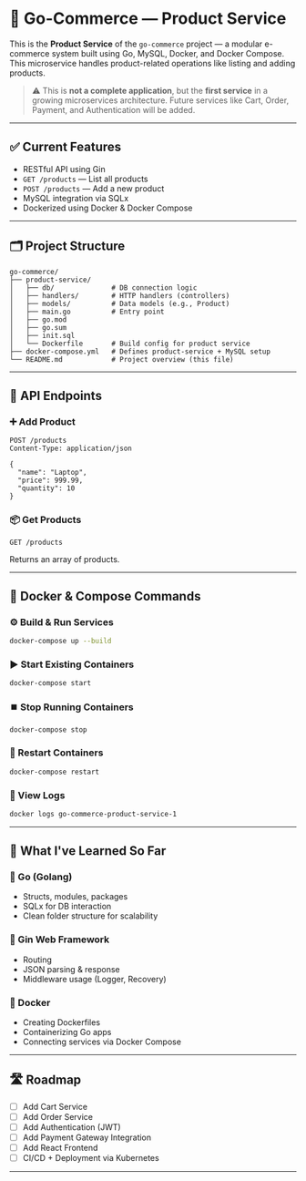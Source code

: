 # 🛒 Go-Commerce — Product Service

This is the **Product Service** of the `go-commerce` project — a modular e-commerce system built using Go, MySQL, Docker, and Docker Compose. This microservice handles product-related operations like listing and adding products.

> ⚠️ This is **not a complete application**, but the **first service** in a growing microservices architecture. Future services like Cart, Order, Payment, and Authentication will be added.

---

## ✅ Current Features

- RESTful API using Gin
- `GET /products` — List all products
- `POST /products` — Add a new product
- MySQL integration via SQLx
- Dockerized using Docker & Docker Compose

---

## 🗂️ Project Structure

```
go-commerce/
├── product-service/
│   ├── db/              # DB connection logic
│   ├── handlers/        # HTTP handlers (controllers)
│   ├── models/          # Data models (e.g., Product)
│   ├── main.go          # Entry point
│   ├── go.mod
│   ├── go.sum
│   ├── init.sql
│   └── Dockerfile       # Build config for product service
├── docker-compose.yml   # Defines product-service + MySQL setup
└── README.md            # Project overview (this file)
```

---

## 🔗 API Endpoints

### ➕ Add Product

```http
POST /products
Content-Type: application/json

{
  "name": "Laptop",
  "price": 999.99,
  "quantity": 10
}
```

### 📦 Get Products

```http
GET /products
```

Returns an array of products.

---

## 🐳 Docker & Compose Commands

### ⚙️ Build & Run Services

```bash
docker-compose up --build
```

### ▶️ Start Existing Containers

```bash
docker-compose start
```

### ⏹️ Stop Running Containers

```bash
docker-compose stop
```

### 🔁 Restart Containers

```bash
docker-compose restart
```

### 📄 View Logs

```bash
docker logs go-commerce-product-service-1
```

---

## 🧠 What I've Learned So Far

### 🔹 Go (Golang)
- Structs, modules, packages
- SQLx for DB interaction
- Clean folder structure for scalability

### 🔹 Gin Web Framework
- Routing
- JSON parsing & response
- Middleware usage (Logger, Recovery)

### 🔹 Docker
- Creating Dockerfiles
- Containerizing Go apps
- Connecting services via Docker Compose

---

## 🛣️ Roadmap

- [ ] Add Cart Service
- [ ] Add Order Service
- [ ] Add Authentication (JWT)
- [ ] Add Payment Gateway Integration
- [ ] Add React Frontend
- [ ] CI/CD + Deployment via Kubernetes

---
